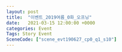 ```yaml
---
layout: post
title:  "이벤트_2019여름_0화_오프닝"
date:   2021-03-15 12:00:00 +0000
categories: Event
Tags: Story Event
SceneCode: ["scene_evt190627_cp0_q1_s10"]
---
```

